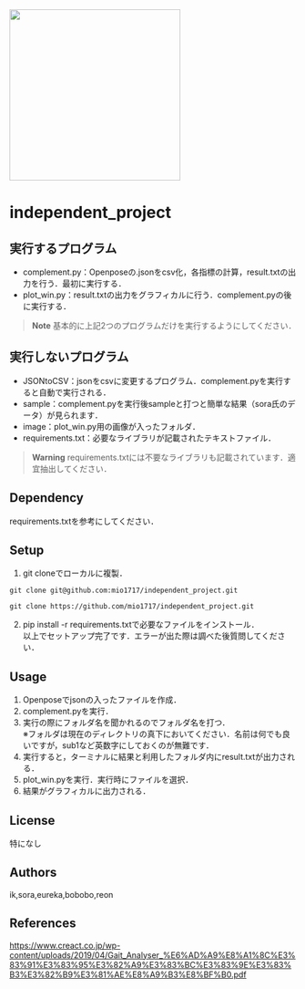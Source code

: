 <img src="https://coco-senior.jp/M2kRW38c/wp-content/uploads/2021/05/%E5%A7%BF%E5%8B%A2%E3%81%8C%E6%82%AA%E3%81%8F%E6%AD%A9%E8%A1%8C%E3%81%AB%E4%B8%8D%E5%AE%89%E3%81%AE%E3%81%82%E3%82%8B%E9%AB%98%E9%BD%A2%E5%A5%B3%E6%80%A7%E3%81%AE%E5%86%99%E7%9C%9F.jpeg" height="300">

# independent_project 
## 実行するプログラム
- complement.py：Openposeの.jsonをcsv化，各指標の計算，result.txtの出力を行う．最初に実行する．
- plot_win.py：result.txtの出力をグラフィカルに行う．complement.pyの後に実行する．

> **Note**
> 基本的に上記2つのプログラムだけを実行するようにしてください．

## 実行しないプログラム
- JSONtoCSV：jsonをcsvに変更するプログラム．complement.pyを実行すると自動で実行される．
- sample：complement.pyを実行後sampleと打つと簡単な結果（sora氏のデータ）が見られます．
- image：plot_win.py用の画像が入ったフォルダ．
- requirements.txt：必要なライブラリが記載されたテキストファイル．  

> **Warning**
> requirements.txtには不要なライブラリも記載されています．適宜抽出してください．

## Dependency
requirements.txtを参考にしてください．

## Setup
1. git cloneでローカルに複製．  
```console:ssh
git clone git@github.com:mio1717/independent_project.git
```  
```console:HTML
git clone https://github.com/mio1717/independent_project.git
```
2. pip install -r requirements.txtで必要なファイルをインストール．  
以上でセットアップ完了です．エラーが出た際は調べた後質問してください．

## Usage
1. Openposeでjsonの入ったファイルを作成．
2. complement.pyを実行．
3. 実行の際にフォルダ名を聞かれるのでフォルダ名を打つ．  
※フォルダは現在のディレクトリの真下においてください．名前は何でも良いですが，sub1など英数字にしておくのが無難です．
5. 実行すると，ターミナルに結果と利用したフォルダ内にresult.txtが出力される．
6. plot_win.pyを実行．実行時にファイルを選択．
7. 結果がグラフィカルに出力される．  

## License
特になし

## Authors
ik,sora,eureka,bobobo,reon

## References
https://www.creact.co.jp/wp-content/uploads/2019/04/Gait_Analyser_%E6%AD%A9%E8%A1%8C%E3%83%91%E3%83%95%E3%82%A9%E3%83%BC%E3%83%9E%E3%83%B3%E3%82%B9%E3%81%AE%E8%A9%B3%E8%BF%B0.pdf
